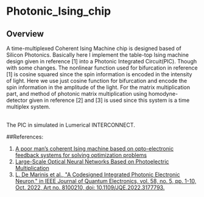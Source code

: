 # Photonic_Ising_chip

## Overview

A time-multiplexed Coherent Ising Machine chip is designed based of Silicon Photonics. Basically here I implement the table-top Ising machine design given in reference [1] into a Photonic Integrated Circuit(PIC). Though with some changes. The nonlinear function used for bifurcation in reference [1] is cosine squared since the spin information is encoded in the intensity of light. Here we use just cosine function for bifurcation and encode the spin information in the amplitude of the light. For the matrix multiplication part, and method of photonic matrix multiplication using homodyne-detector given in reference [2] and [3] is used since this system is a time multiplex system.<br/><br/>

The PIC in simulated in Lumerical INTERCONNECT.



##References: <br />
1. [A poor man’s coherent Ising machine based on opto-electronic feedback systems for solving optimization problems](https://www.nature.com/articles/s41467-019-11484-3)<br />
2. [Large-Scale Optical Neural Networks Based on Photoelectric Multiplication](https://journals.aps.org/prx/abstract/10.1103/PhysRevX.9.021032)<br />
3. [L. De Marinis et al., "A Codesigned Integrated Photonic Electronic Neuron," in IEEE Journal of Quantum Electronics, vol. 58, no. 5, pp. 1-10, Oct. 2022, Art no. 8100210, doi: 10.1109/JQE.2022.3177793.](https://ieeexplore.ieee.org/document/9781309)
